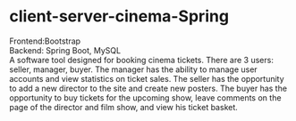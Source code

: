 # client-server-cinema-Spring
Frontend:Bootstrap<br/>
Backend: Spring Boot, MySQL<br/>
A software tool designed for booking cinema tickets. There are 3 users: seller, manager, buyer. The manager has the ability to manage user accounts and view statistics on ticket sales. The seller has the opportunity to add a new director to the site and create new posters. The buyer has the opportunity to buy tickets for the upcoming show, leave comments on the page of the director and film show, and view his ticket basket.